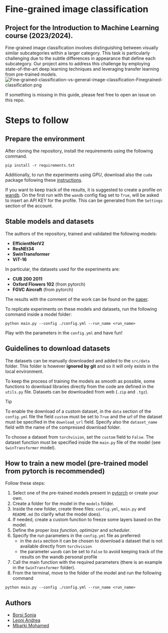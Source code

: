 # Fine-grained image classification

## Project for the Introduction to Machine Learning course (2023/2024).

Fine-grained image classification involves distinguishing between visually similar subcategories within a larger category. This task is particularly challenging due to the subtle differences in appearance that define each subcategory. Our project aims to address this challenge by employing state-of-the-art deep learning techniques and leveraging transfer learning from pre-trained models.
![Fine-grained-classification-vs-general-image-classification-Finegrained-classification png](https://github.com/andreleo02/deep-dream-team/assets/159782399/6194b503-d2fb-4af1-a558-ca13bae36efc)

If something is missing in this guide, please feel free to open an issue on this repo.

# Steps to follow

## Prepare the environment

After cloning the repository, install the requirements using the following command.

```
pip install -r requirements.txt
```

Additionally, to run the experiments using _GPU_, download also the `cuda` package following these [instructions](https://pytorch.org/get-started/locally/).

If you want to keep track of the results, it is suggested to create a profile on [wandb](https://wandb.ai). On the first run with the `wandb` config flag set to `True`, will be asked to insert an API KEY for the profile. This can be generated from the `Settings` section of the account.

## Stable models and datasets

The authors of the repository, trained and validated the following models:

- **EfficientNetV2**
- **ResNEt34**
- **SwinTransformer**
- **ViT-16**

In particular, the datasets used for the experiments are:

- **CUB 200 2011**
- **Oxford Flowers 102** (from pytorch)
- **FGVC Aircraft** (from pytorch)

The results with the comment of the work can be found on the [paper]().

To replicate experiments on these models and datasets, run the following command inside a model folder:

```
python main.py --config ./config.yml --run_name <run_name>
```

Play with the parameters in the `config.yml` and have fun!

## Guidelines to download datasets

The datasets can be manually downloaded and added to the `src/data` folder. This folder is however **ignored by git** and so it will only exists in the local environment.

To keep the process of training the models as smooth as possible, some functions to download libraries directly from the code are defined in the `utils.py` file. Datasets can be downloaded from web (`.zip` and `.tgz`).

> [!TIP]
> To enable the download of a custom dataset, in the `data` section of the `config.yml` file the field `custom` must be set to `True` and the url of the dataset must be specified in the `download_url` field. Specify also the `dataset_name` field with the name of the compressed download folder.

To choose a dataset from `torchvision`, set the `custom` field to `False`. The dataset function must be specified inside the `main.py` file of the model (see `SwinTransformer` model).

## How to train a new model (pre-trained model from pytorch is recommended)

Follow these steps:

1. Select one of the pre-trained models present in [pytorch](https://pytorch.org/vision/stable/models.html#classification) or create your own.
2. Create a folder for the model in the `models` folder.
3. Inside the new folder, create three files: `config.yml`, `main.py` and `README.md` (to clarify what the model does).
4. If needed, create a custom function to freeze some layers based on the model.
5. Define the proper _loss function_, _optimizer_ and _scheduler_.
6. Specify the run parameters in the `config.yml` file as preferred:
   - in the `data` section it can be chosen to download a dataset that is not available directly from `torchvision`
   - the parameter `wandb` can be set to `False` to avoid keeping track of the results on the wandb personal profile
7. Call the main function with the required parameters (there is an example in the `SwinTransformer` folder).
8. From the terminal, move to the folder of the model and run the following command

```
python main.py --config ./config.yml --run_name <run_name>
```

## Authors

- [Borsi Sonia](https://github.com/SoniaBorsi/)
- [Leoni Andrea](https://github.com/andreleo02/)
- [Mbarki Mohamed ](https://github.com/mbarki-mohamed/)
